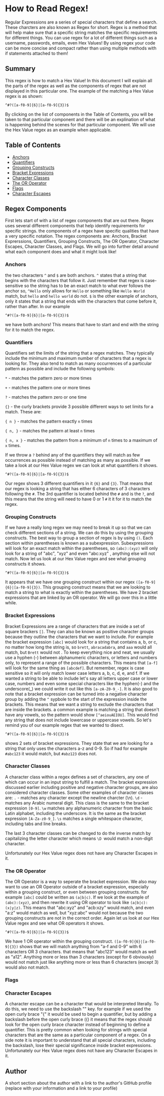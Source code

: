 # How to Read Regex!

Regular Expressions are a series of special characters that define a search. These charcters are also known as Regex for short. Regex is a method that will help make sure that a specific string matches the specific requirements for different things. You can use regex for a lot of different things such as a username, passwords, emails, even Hex Values! By using regex your code can be more concise and compact rather than using multiple methods with if statements attached to them!

## Summary

This regex is how to match a Hex Value! In this document I will explain all the parts of the regex as well as the components of regex that are not displayed in this particular one. The example of the matching a Hex Value regex is as shown:

 `^#?([a-f0-9]{6}|[a-f0-9]{3})$`
 
By clicking on the list of components in the Table of Contents, you will be taken to that particular component and there will be an explination of what is happening behind the scenes for that particular component. We will use the Hex Value regex as an example when applicable.

## Table of Contents

- [Anchors](#anchors)
- [Quantifiers](#quantifiers)
- [Grouping Constructs](#grouping-constructs)
- [Bracket Expressions](#bracket-expressions)
- [Character Classes](#character-classes)
- [The OR Operator](#the-or-operator)
- [Flags](#flags)
- [Character Escapes](#character-escapes)

## Regex Components

First lets start of with a list of regex components that are out there. Regex uses several different components that help identify requirements for specific strings. the components of a regex have specific qualities that have a very specific notation. The regex components are: Anchors, Bracket Exprerssions, Quantifiers, Grouping Constructs, The OR Operator, Character Escapes, Character Classes, and Flags. We will go into further detail around what each component does and what it might look like!

### Anchors

the two characters `^` and `$` are both anchors. `^` states that a string that begins with the characters that follow it. Just remember that regex is case-sensitive so the string has to be an exact match to what ever follows the anchor so, `^Hello` only allows for `Hello` or something like `Hello World` match, but `hello` and `hello world` do not. `$` is the other example of anchors, only it states that a string that ends with the characters that come before it, rather than after. In our example 

`^#?([a-f0-9]{6}|[a-f0-9]{3})$`

we have both anchors! This means that have to start and end with the string for it to match the regex. 

### Quantifiers

Quantifiers set the limits of the string that a regex matches. They typically include the minimum and maximum number of characters that a regex is looking for. They also tend to match as many occurrences of a particular pattern as possible and include the following symbols:

`*` - matches the pattern zero or more times

`+` - matches the pattern one or more times

`?` - matches the pattern zero or one time

`{}` - the curly brackets provide 3 possible different ways to set limits for a match. These are:

`{ n }` -  matches the pattern exactly `n` times 

`{ n, }` - matches the pattern at least `n` times

`{ n, x }` - matches the pattern from a minimum of `n` times to a maximum of `x` times.

If we throw a `?` behind any of the quantifiers they will match as few occurrences as possible instead of matching as many as possible. If we take a look at our Hex Value regex we can look at what quantifiers it shows. 

`^#?([a-f0-9]{6}|[a-f0-9]{3})$` 

Our regex shows 3 different quantifiers in it `{6}` and `{3}`. That means that our regex is looking a string that has either 6 characters of 3 characters following the `#`. The 3rd quantifier is located behind the `#` and is the `?`, and this means that the string will need to have 0 or 1 `#` it it for it to match the regex. 

### Grouping Constructs

If we have a really long regex we may need to break it up so that we can check different sections of a string. We can do this by using the grouping constructs. The best way to group a section of regex is by using `()`. Each section within parentheses is known as a subexpression. Subexpressions will look for an exact match within the parentheses, so `(abc):(xyz)` will only look for a string of "abc", "xyz" and even "abc:xyz" , anything else will not match. Now let us look at our Hex Value regex and see what grouping constructs it shows. 

`^#?([a-f0-9]{6}|[a-f0-9]{3})$`

It appears that we have one grouping construct within our regex `([a-f0-9]{6}|[a-f0-9]{3})`. This grouping construct means that we are looking to match a string to what is exactly within the parentheses. We have 2 bracket expressions that are linked by an OR operator. We will go over this in a little while. 

### Bracket Expressions

Bracket Expressions are a range of characters that are inside a set of square brackers `[]`. They can also be known as positive character groups because they outline the characters that we want to include. For example the bracket expression `[abc]` would look for a string that contains a, b, or c, no matter how long the string is, so `brett`, `abracadabra`, and `aaa` would all match, but `Brett` would not . To keep everything nice and neat, we usually use a hyphen (-) between alphanumeric characters, or letters and numbers only, to represent a range of the possible characters. This means that `[a-f]` will look for the same thing as `[abcdef]`. But remember, regex is case sensitive so it will only match lower case letters a, b, c, d, e, and f. If we wanted a string to be able to include let's say all letters upper case or lower case, numbers and even some special characters like the hyphen(-) and the underscore(_) we could write it out like this `[a-zA-Z0-9_-]`. It is also good to note that a bracket expression can be turned into a negative character group by adding the `^` sypbole to the start of the expression inside the brackets. This means that we want a string to exclude the characters that are inside the brackets. a common example is matching a string that doesn't have any vowels, so the pattern would show `[^aeiouAEIOU]`. This would find any string that does not include lowercase or uppercase vowels. So let's remind you of our example regex that we wanted to disect. 

`^#?([a-f0-9]{6}|[a-f0-9]{3})$`

shows 2 sets of bracket expressions. They state that we are looking for a string that only uses the characters a-z and 0-9. So if had for example `#abc123` it would match, but `#abz123` does not. 

### Character Classes

A character class within a regex defines a set of characters, any one of which can occur in an input string to fulfill a match. The bracket expression discussed earlier including positive and negative character groups, are also considered character classes. Some other examples of character classes are:
`.` - matches any character except the newline charcter (\n).
`\d` - matches any Arabic numeral digit. This class is the same to the bracket expression `[0-9]`.
`\w` matches any alphanumeric character from the basic Latin alphabet, including the underscore. It is the same as the bracket expression `[A-Za-z0-9_]`.
`\s` matches a single whitespace character, including tabs and line breaks.

The last 3 character classes can be changed to do the inverse match by capitalizing the letter character which means `\D `would match a non-digit character. 

Unfortunately our Hex Value regex does not have any Character Escapes in it.

### The OR Operator

The OR Operator is a way to  seperate the bracket expression. We also may want to use an OR Operator outside of a bracket expression, especially within a grouping construct, or even between grouping constructs. for example `[abc]` could be written as `(a|b|c)`. If we look at the example of `(abc):(xyz)`, and then rewrite it using OR operator to look like `(a|b|c):(x|y|z)`. This means that "abc:xyz" and "acb:xzy" would match, and even "a:z" would match as well, but "xyz:abc" would not because the two grouping constructs are not in the correct order. Again let us look at our Hex Value regex and see what OR operators it shows. 

`^#?([a-f0-9]{6}|[a-f0-9]{3})$`

We have 1 OR operator within the grouping construct. `([a-f0-9]{6}|[a-f0-9]{3})` shows that we will match anything from "a-f and 0-9" with 6 characters OR 3 characters. that means that "abc123" would match as well as "a12". Anything more or less than 3 characters (except for 6 obviously) would not match just like anything more or less than 6 characters (except 3) would also not match.

### Flags



### Character Escapes

A character escape can be a character that would be interpreted literally. To do this, we need to use the backslash "\" key. for example if we used the open curly brace "{" it would be used to begin a quantifier, but by adding a backslash before the open curly brace (\{) it means that the regex should look for the open curly brace character instead of beginning to define a quantifier. This is pretty common when looking for strings with special characters that are the same as a particular component of a regex. On a side note it is important to understand that all special characters, including the backslash, lose their special significance inside bracket expressions. Unfortunately our Hex Value regex does not have any Character Escapes in it. 

## Author

A short section about the author with a link to the author's GitHub profile (replace with your information and a link to your profile)
